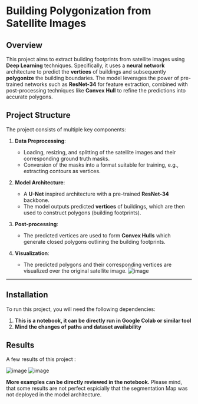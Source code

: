 # Building Polygonization from Satellite Images

## Overview

This project aims to extract building footprints from satellite images using **Deep Learning** techniques. Specifically, it uses a **neural network** architecture to predict the **vertices** of buildings and subsequently **polygonize** the building boundaries. The model leverages the power of pre-trained networks such as **ResNet-34** for feature extraction, combined with post-processing techniques like **Convex Hull** to refine the predictions into accurate polygons.

## Project Structure

The project consists of multiple key components:

1. **Data Preprocessing**: 
   - Loading, resizing, and splitting of the satellite images and their corresponding ground truth masks.
   - Conversion of the masks into a format suitable for training, e.g., extracting contours as vertices.

2. **Model Architecture**: 
   - A **U-Net** inspired architecture with a pre-trained **ResNet-34** backbone.
   - The model outputs predicted **vertices** of buildings, which are then used to construct polygons (building footprints).

3. **Post-processing**: 
   - The predicted vertices are used to form **Convex Hulls** which generate closed polygons outlining the building footprints.

4. **Visualization**: 
   - The predicted polygons and their corresponding vertices are visualized over the original satellite image.
![image](https://github.com/user-attachments/assets/157c77d6-6ce5-4913-8e12-f5d01fd7de54)

---

## Installation

To run this project, you will need the following dependencies:

1. **This is a notebook, it can be directly run in Google Colab or similar tool**
2. **Mind the changes of paths and dataset availability** 

## Results
A few results of this project : 

![image](https://github.com/user-attachments/assets/818018d8-6797-450f-a81b-99a4309902e1)
![image](https://github.com/user-attachments/assets/eee983cd-fa86-469a-8f07-e2dc94fb6f11)

**More examples can be directly reviewed in the notebook.**
Please mind, that some results are not perfect espicially that the segmentation Map was not deployed in the model architecture. 

